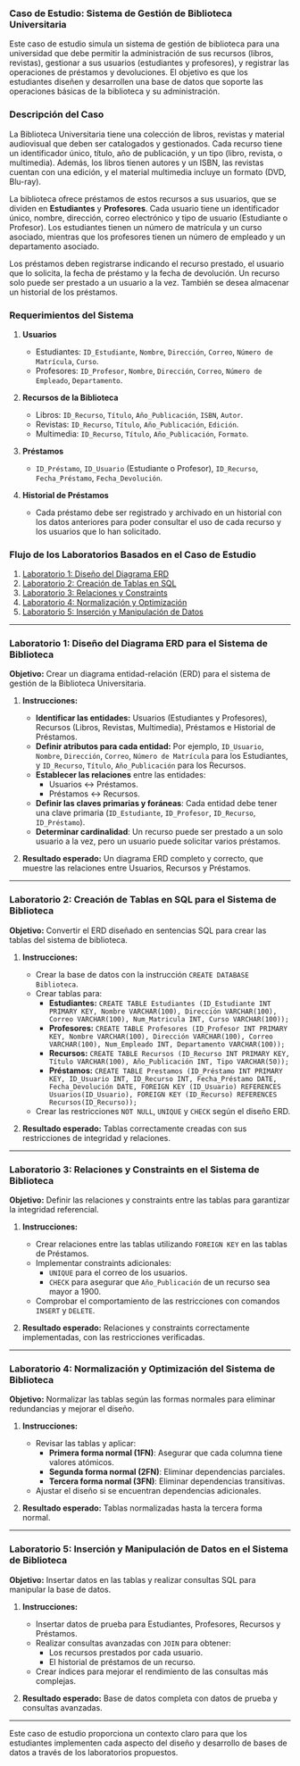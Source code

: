 ### Caso de Estudio: Sistema de Gestión de Biblioteca Universitaria

Este caso de estudio simula un sistema de gestión de biblioteca para una universidad que debe permitir la administración de sus recursos (libros, revistas), gestionar a sus usuarios (estudiantes y profesores), y registrar las operaciones de préstamos y devoluciones. El objetivo es que los estudiantes diseñen y desarrollen una base de datos que soporte las operaciones básicas de la biblioteca y su administración.

### **Descripción del Caso**
La Biblioteca Universitaria tiene una colección de libros, revistas y material audiovisual que deben ser catalogados y gestionados. Cada recurso tiene un identificador único, título, año de publicación, y un tipo (libro, revista, o multimedia). Además, los libros tienen autores y un ISBN, las revistas cuentan con una edición, y el material multimedia incluye un formato (DVD, Blu-ray).

La biblioteca ofrece préstamos de estos recursos a sus usuarios, que se dividen en **Estudiantes** y **Profesores**. Cada usuario tiene un identificador único, nombre, dirección, correo electrónico y tipo de usuario (Estudiante o Profesor). Los estudiantes tienen un número de matrícula y un curso asociado, mientras que los profesores tienen un número de empleado y un departamento asociado.

Los préstamos deben registrarse indicando el recurso prestado, el usuario que lo solicita, la fecha de préstamo y la fecha de devolución. Un recurso solo puede ser prestado a un usuario a la vez. También se desea almacenar un historial de los préstamos.

### **Requerimientos del Sistema**
1. **Usuarios**
   - Estudiantes: `ID_Estudiante`, `Nombre`, `Dirección`, `Correo`, `Número de Matrícula`, `Curso`.
   - Profesores: `ID_Profesor`, `Nombre`, `Dirección`, `Correo`, `Número de Empleado`, `Departamento`.

2. **Recursos de la Biblioteca**
   - Libros: `ID_Recurso`, `Título`, `Año_Publicación`, `ISBN`, `Autor`.
   - Revistas: `ID_Recurso`, `Título`, `Año_Publicación`, `Edición`.
   - Multimedia: `ID_Recurso`, `Título`, `Año_Publicación`, `Formato`.

3. **Préstamos**
   - `ID_Préstamo`, `ID_Usuario` (Estudiante o Profesor), `ID_Recurso`, `Fecha_Préstamo`, `Fecha_Devolución`.

4. **Historial de Préstamos**
   - Cada préstamo debe ser registrado y archivado en un historial con los datos anteriores para poder consultar el uso de cada recurso y los usuarios que lo han solicitado.

### **Flujo de los Laboratorios Basados en el Caso de Estudio**

1. [Laboratorio 1: Diseño del Diagrama ERD](#laboratorio-1-diseño-del-diagrama-erd-para-el-sistema-de-biblioteca)
2. [Laboratorio 2: Creación de Tablas en SQL](#laboratorio-2-creación-de-tablas-en-sql-para-el-sistema-de-biblioteca)
3. [Laboratorio 3: Relaciones y Constraints](#laboratorio-3-relaciones-y-constraints-en-el-sistema-de-biblioteca)
4. [Laboratorio 4: Normalización y Optimización](#laboratorio-4-normalización-y-optimización-del-sistema-de-biblioteca)
5. [Laboratorio 5: Inserción y Manipulación de Datos](#laboratorio-5-inserción-y-manipulación-de-datos-en-el-sistema-de-biblioteca)

---

### **Laboratorio 1: Diseño del Diagrama ERD para el Sistema de Biblioteca**
**Objetivo:** Crear un diagrama entidad-relación (ERD) para el sistema de gestión de la Biblioteca Universitaria.

1. **Instrucciones:**
   - **Identificar las entidades:** Usuarios (Estudiantes y Profesores), Recursos (Libros, Revistas, Multimedia), Préstamos e Historial de Préstamos.
   - **Definir atributos para cada entidad:** Por ejemplo, `ID_Usuario`, `Nombre`, `Dirección`, `Correo`, `Número de Matrícula` para los Estudiantes, y `ID_Recurso`, `Título`, `Año_Publicación` para los Recursos.
   - **Establecer las relaciones** entre las entidades: 
     - Usuarios ↔ Préstamos.
     - Préstamos ↔ Recursos.
   - **Definir las claves primarias y foráneas**: Cada entidad debe tener una clave primaria (`ID_Estudiante`, `ID_Profesor`, `ID_Recurso`, `ID_Préstamo`).
   - **Determinar cardinalidad**: Un recurso puede ser prestado a un solo usuario a la vez, pero un usuario puede solicitar varios préstamos.

2. **Resultado esperado:** Un diagrama ERD completo y correcto, que muestre las relaciones entre Usuarios, Recursos y Préstamos.

---

### **Laboratorio 2: Creación de Tablas en SQL para el Sistema de Biblioteca**
**Objetivo:** Convertir el ERD diseñado en sentencias SQL para crear las tablas del sistema de biblioteca.

1. **Instrucciones:**
   - Crear la base de datos con la instrucción `CREATE DATABASE Biblioteca`.
   - Crear tablas para:
     - **Estudiantes:** `CREATE TABLE Estudiantes (ID_Estudiante INT PRIMARY KEY, Nombre VARCHAR(100), Dirección VARCHAR(100), Correo VARCHAR(100), Num_Matricula INT, Curso VARCHAR(100));`
     - **Profesores:** `CREATE TABLE Profesores (ID_Profesor INT PRIMARY KEY, Nombre VARCHAR(100), Dirección VARCHAR(100), Correo VARCHAR(100), Num_Empleado INT, Departamento VARCHAR(100));`
     - **Recursos:** `CREATE TABLE Recursos (ID_Recurso INT PRIMARY KEY, Título VARCHAR(100), Año_Publicación INT, Tipo VARCHAR(50));`
     - **Préstamos:** `CREATE TABLE Prestamos (ID_Préstamo INT PRIMARY KEY, ID_Usuario INT, ID_Recurso INT, Fecha_Préstamo DATE, Fecha_Devolución DATE, FOREIGN KEY (ID_Usuario) REFERENCES Usuarios(ID_Usuario), FOREIGN KEY (ID_Recurso) REFERENCES Recursos(ID_Recurso));`
   - Crear las restricciones `NOT NULL`, `UNIQUE` y `CHECK` según el diseño ERD.

2. **Resultado esperado:** Tablas correctamente creadas con sus restricciones de integridad y relaciones.

---

### **Laboratorio 3: Relaciones y Constraints en el Sistema de Biblioteca**
**Objetivo:** Definir las relaciones y constraints entre las tablas para garantizar la integridad referencial.

1. **Instrucciones:**
   - Crear relaciones entre las tablas utilizando `FOREIGN KEY` en las tablas de Préstamos.
   - Implementar constraints adicionales:
     - `UNIQUE` para el correo de los usuarios.
     - `CHECK` para asegurar que `Año_Publicación` de un recurso sea mayor a 1900.
   - Comprobar el comportamiento de las restricciones con comandos `INSERT` y `DELETE`.

2. **Resultado esperado:** Relaciones y constraints correctamente implementadas, con las restricciones verificadas.

---

### **Laboratorio 4: Normalización y Optimización del Sistema de Biblioteca**
**Objetivo:** Normalizar las tablas según las formas normales para eliminar redundancias y mejorar el diseño.

1. **Instrucciones:**
   - Revisar las tablas y aplicar:
     - **Primera forma normal (1FN)**: Asegurar que cada columna tiene valores atómicos.
     - **Segunda forma normal (2FN)**: Eliminar dependencias parciales.
     - **Tercera forma normal (3FN)**: Eliminar dependencias transitivas.
   - Ajustar el diseño si se encuentran dependencias adicionales.

2. **Resultado esperado:** Tablas normalizadas hasta la tercera forma normal.

---

### **Laboratorio 5: Inserción y Manipulación de Datos en el Sistema de Biblioteca**
**Objetivo:** Insertar datos en las tablas y realizar consultas SQL para manipular la base de datos.

1. **Instrucciones:**
   - Insertar datos de prueba para Estudiantes, Profesores, Recursos y Préstamos.
   - Realizar consultas avanzadas con `JOIN` para obtener:
     - Los recursos prestados por cada usuario.
     - El historial de préstamos de un recurso.
   - Crear índices para mejorar el rendimiento de las consultas más complejas.

2. **Resultado esperado:** Base de datos completa con datos de prueba y consultas avanzadas.

--- 

Este caso de estudio proporciona un contexto claro para que los estudiantes implementen cada aspecto del diseño y desarrollo de bases de datos a través de los laboratorios propuestos.